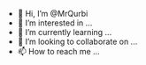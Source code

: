 - 👋 Hi, I’m @MrQurbi
- 👀 I’m interested in ...
- 🌱 I’m currently learning ...
- 💞️ I’m looking to collaborate on ...
- 📫 How to reach me ...

<!---
MrQurbi/MrQurbi is a ✨ special ✨ repository because its `README.md` (this file) appears on your GitHub profile.
You can click the Preview link to take a look at your changes.
--->
